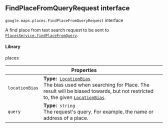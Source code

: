 <h2 id="FindPlaceFromQueryRequest"> FindPlaceFromQueryRequest interface </h2><p>
<code><span itemprop="path">google.maps.places</span>.<span itemprop="name">FindPlaceFromQueryRequest</span></code>
interface
</p><p>A find place from text search request to be sent to <code><a href="https://github.com/amenadiel/google-maps-documentation/blob/master/docs/PlacesService.md">PlacesService.findPlaceFromQuery</a></code>.</p><h4>Library</h4><p>places</p><div class="devsite-table-wrapper"><table class="properties responsive" summary="interface FindPlaceFromQueryRequest - Properties">
<thead>
<tr><th colspan="2">Properties</th>
</tr></thead>
<tbody>
<tr id="FindPlaceFromQueryRequest.locationBias">
<td><code><span>locationBias</span></code></td>
<td><div><strong>Type:</strong>&nbsp; <code><a href="https://github.com/amenadiel/google-maps-documentation/blob/master/docs/LocationBias.md">LocationBias</a></code></div>
<div class="desc">The bias used when searching for Place. The result will be biased towards, but not restricted to, the given <code><a href="https://github.com/amenadiel/google-maps-documentation/blob/master/docs/LocationBias.md">LocationBias</a></code>.</div></td>
</tr>
<tr id="FindPlaceFromQueryRequest.query">
<td><code><span>query</span></code></td>
<td><div><strong>Type:</strong>&nbsp; <code>string</code></div>
<div class="desc">The request's query. For example, the name or address of a place.</div></td>
</tr>
</tbody>
</table></div>